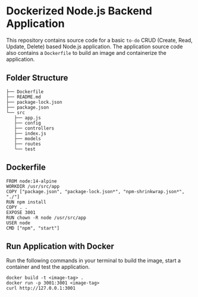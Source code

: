 # Dockerized Node.js Backend Application
This repository contains source code for a basic `to-do` CRUD (Create, Read, Update, Delete) based Node.js application. The application source code also contains a `Dockerfile` to build an image and containerize the application.

## Folder Structure
```
├── Dockerfile
├── README.md
├── package-lock.json
├── package.json
└── src
   ├── app.js
   ├── config
   ├── controllers
   ├── index.js
   ├── models
   ├── routes
   └── test
```

## Dockerfile
```
FROM node:14-alpine
WORKDIR /usr/src/app
COPY ["package.json", "package-lock.json*", "npm-shrinkwrap.json*", "./"]
RUN npm install 
COPY . .
EXPOSE 3001
RUN chown -R node /usr/src/app
USER node
CMD ["npm", "start"]
```

## Run Application with Docker
Run the following commands in your terminal to build the image, start a container and test the application.
```
docker build -t <image-tag> .
docker run -p 3001:3001 <image-tag>
curl http://127.0.0.1:3001
```